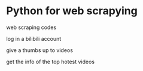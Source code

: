 # Python for web scrapying
web scraping codes 

log in a bilibili account 

give a thumbs up to videos

get the info of the top hotest videos
